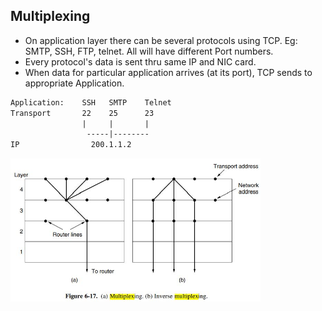 ## Multiplexing
- On application layer there can be several protocols using TCP. Eg: SMTP, SSH, FTP, telnet. All will have different Port numbers.
- Every protocol's data is sent thru same IP and NIC card.
- When data for particular application arrives (at its port), TCP sends to appropriate Application.
```html
Application:    SSH   SMTP    Telnet
Transport       22    25      23
                |     |       |
                 -----|--------
IP                200.1.1.2
```
<img src=TCP_Multiplexing.JPG width=400 />
